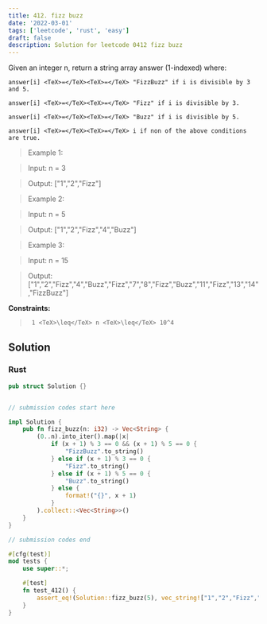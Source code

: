 ```yaml
---
title: 412. fizz buzz
date: '2022-03-01'
tags: ['leetcode', 'rust', 'easy']
draft: false
description: Solution for leetcode 0412 fizz buzz
---
```


 

  Given an integer n, return a string array answer (1-indexed) where:

  

  	answer[i] <TeX>=</TeX><TeX>=</TeX> "FizzBuzz" if i is divisible by 3 and 5.

  	answer[i] <TeX>=</TeX><TeX>=</TeX> "Fizz" if i is divisible by 3.

  	answer[i] <TeX>=</TeX><TeX>=</TeX> "Buzz" if i is divisible by 5.

  	answer[i] <TeX>=</TeX><TeX>=</TeX> i if non of the above conditions are true.

  

   

 >   Example 1:

 >   Input: n <TeX>=</TeX> 3

 >   Output: ["1","2","Fizz"]

 >   Example 2:

 >   Input: n <TeX>=</TeX> 5

 >   Output: ["1","2","Fizz","4","Buzz"]

 >   Example 3:

 >   Input: n <TeX>=</TeX> 15

 >   Output: ["1","2","Fizz","4","Buzz","Fizz","7","8","Fizz","Buzz","11","Fizz","13","14","FizzBuzz"]

   

  **Constraints:**

  

 >   	1 <TeX>\leq</TeX> n <TeX>\leq</TeX> 10^4


## Solution
### Rust
```rust
pub struct Solution {}


// submission codes start here

impl Solution {
    pub fn fizz_buzz(n: i32) -> Vec<String> {
        (0..n).into_iter().map(|x| 
            if (x + 1) % 3 == 0 && (x + 1) % 5 == 0 {
                "FizzBuzz".to_string()
            } else if (x + 1) % 3 == 0 {
                "Fizz".to_string()
            } else if (x + 1) % 5 == 0 {
                "Buzz".to_string()
            } else {
                format!("{}", x + 1)
            }
        ).collect::<Vec<String>>()
    }
}

// submission codes end

#[cfg(test)]
mod tests {
    use super::*;

    #[test]
    fn test_412() {
        assert_eq!(Solution::fizz_buzz(5), vec_string!["1","2","Fizz","4","Buzz"]);
    }
}

```
